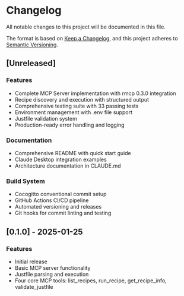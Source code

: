 # Changelog

All notable changes to this project will be documented in this file.

The format is based on [Keep a Changelog](https://keepachangelog.com/en/1.0.0/),
and this project adheres to [Semantic Versioning](https://semver.org/spec/v2.0.0.html).

## [Unreleased]

### Features

- Complete MCP Server implementation with rmcp 0.3.0 integration
- Recipe discovery and execution with structured output 
- Comprehensive testing suite with 33 passing tests
- Environment management with .env file support
- Justfile validation system
- Production-ready error handling and logging

### Documentation

- Comprehensive README with quick start guide
- Claude Desktop integration examples
- Architecture documentation in CLAUDE.md

### Build System

- Cocogitto conventional commit setup
- GitHub Actions CI/CD pipeline
- Automated versioning and releases
- Git hooks for commit linting and testing

## [0.1.0] - 2025-01-25

### Features

- Initial release
- Basic MCP server functionality
- Justfile parsing and execution
- Four core MCP tools: list_recipes, run_recipe, get_recipe_info, validate_justfile